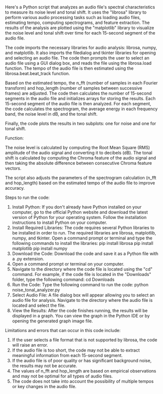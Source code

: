 Here's a Python script that analyzes an audio file's spectral characteristics to measure its noise level and tonal shift. It uses the "librosa" library to perform various audio processing tasks such as loading audio files, estimating tempo, computing spectrograms, and feature extraction. The results of the analysis are plotted using the "matplotlib" library to visualize the noise level and tonal shift over time for each 15-second segment of the audio file.

The code imports the necessary libraries for audio analysis: librosa, numpy, and matplotlib. It also imports the filedialog and tkinter libraries for opening and selecting an audio file. The code then prompts the user to select an audio file using a GUI dialog box, and reads the file using the librosa.load function. The tempo of the audio file is then estimated using the librosa.beat.beat_track function.

Based on the estimated tempo, the n_fft (number of samples in each Fourier transform) and hop_length (number of samples between successive frames) are adjusted. The code then calculates the number of 15-second segments in the audio file and initializes arrays for storing the results. Each 15-second segment of the audio file is then analyzed. For each segment, the code calculates the spectrogram, the average energy in each frequency band, the noise level in dB, and the tonal shift.

Finally, the code plots the results in two subplots: one for noise and one for tonal shift.

Function:

The noise level is calculated by computing the Root Mean Square (RMS) amplitude of the audio signal and converting it to decibels (dB). The tonal shift is calculated by computing the Chroma feature of the audio signal and then taking the absolute difference between consecutive Chroma feature vectors.

The script also adjusts the parameters of the spectrogram calculation (n_fft and hop_length) based on the estimated tempo of the audio file to improve accuracy.

Steps to run the code:
   1. Install Python: If you don't already have Python installed on your computer, go to the official Python website and download the latest version of Python for your operating system. Follow the installation instructions to install Python on your computer.
   2. Install Required Libraries: The code requires several Python libraries to be installed in order to run. The required libraries are librosa, matplotlib, numpy, and tkinter. Open a command prompt or terminal and type the following commands to install the libraries:
     pip install librosa
     pip install matplotlib
     pip install numpy
   3. Download the Code: Download the code and save it as a Python file with a .py extension.
   4. Open a command prompt or terminal on your computer.
   5. Navigate to the directory where the code file is located using the "cd" command. For example, if the code file is located in the "Downloads" folder, type the following command: cd Downloads
   6. Run the Code: Type the following command to run the code:
     python noise_tonal_analyzer.py
   7. Select Audio File: A file dialog box will appear allowing you to select an audio file for analysis. Navigate to the directory where the audio file is located and select the file.
   8. View the Results: After the code finishes running, the results will be displayed in a graph. You can view the graph in the Python IDE or by opening the generated graph image file.

Limitations and errors that can occur in this code include:

1. If the user selects a file format that is not supported by librosa, the code will raise an error.
2. If the audio file is too short, the code may not be able to extract meaningful information from each 15-second segment.
3. If the audio file is of poor quality or has significant background noise, the results may not be accurate.
4. The values of n_fft and hop_length are based on empirical observations and may not be optimal for all types of audio files.
5. The code does not take into account the possibility of multiple tempos or key changes in the audio file.
